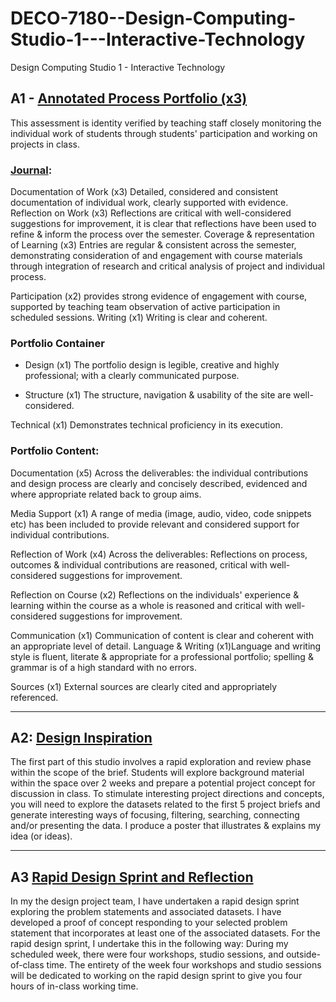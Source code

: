 # DECO-7180--Design-Computing-Studio-1---Interactive-Technology
Design Computing Studio 1 - Interactive Technology

## A1 - [Annotated Process Portfolio (x3)](https://github.com/carriewang1/DECO-7180--Design-Computing-Studio-1---Interactive-Technology/tree/main/Responsive%20Portfolio%20Website)
This assessment is identity verified by teaching staff closely monitoring the individual work of students through students' participation and working on projects in class.

### [Journal](https://github.com/carriewang1/DECO-7180--Design-Computing-Studio-1---Interactive-Technology/blob/main/Journal%20.pdf):

Documentation of Work (x3) Detailed, considered and consistent documentation of individual work, clearly supported with evidence.
Reflection on Work (x3) Reflections are critical with well-considered suggestions for improvement, it is clear that reflections have been used to refine & inform the process over the semester.
Coverage & representation of Learning (x3) Entries are regular & consistent across the semester, demonstrating consideration of and engagement with course materials through integration of research and critical analysis of project and individual process.

Participation (x2) provides strong evidence of engagement with course, supported by teaching team observation of active participation in scheduled sessions.
Writing (x1) Writing is clear and coherent.

### Portfolio Container

- Design (x1)
The portfolio design is legible, creative and highly professional; with a clearly communicated purpose.

- Structure (x1) The structure, navigation & usability of the site are well-considered.

Technical (x1) Demonstrates technical proficiency in its execution.

### Portfolio Content:

Documentation (x5) Across the deliverables: the individual contributions and design process are clearly and concisely described, evidenced and where appropriate related back to group aims.

Media Support (x1) A range of media (image, audio, video, code snippets etc) has been included to provide relevant and considered support for individual contributions.

Reflection of Work (x4) Across the deliverables: Reflections on process, outcomes & individual contributions are reasoned, critical with well-considered suggestions for improvement.

Reflection on Course (x2) Reflections on the individuals' experience & learning within the course as a whole is reasoned and critical with well-considered suggestions for improvement.

Communication (x1) Communication of content is clear and coherent with an appropriate level of detail.
Language & Writing (x1)Language and writing style is fluent, literate & appropriate for a professional portfolio; spelling & grammar is of a high standard with no errors.

Sources (x1) External sources are clearly cited and appropriately referenced.

----

## A2: [Design Inspiration](https://github.com/carriewang1/DECO-7180--Design-Computing-Studio-1---Interactive-Technology/blob/main/A2%20Design%20inspiration.png) 
The first part of this studio involves a rapid exploration and review phase within the scope of the brief. Students will explore background material within the space over 2 weeks and prepare a potential project concept for discussion in class. To stimulate interesting project directions and concepts, you will need to explore the datasets related to the first 5 project briefs and generate interesting ways of focusing, filtering, searching, connecting and/or presenting the data.
I produce a poster that illustrates & explains my idea (or ideas).

----

## A3 [Rapid Design Sprint and Reflection](https://github.com/carriewang1/DECO-7180--Design-Computing-Studio-1---Interactive-Technology/blob/main/A3_7180_.pdf)
In my the design project team, I have undertaken a rapid design sprint exploring the problem statements and associated datasets. I have developed a proof of concept responding to your selected problem statement that incorporates at least one of the associated datasets.
For the rapid design sprint, I undertake this in the following way:
During my scheduled week, there were four workshops, studio sessions, and outside-of-class time.
The entirety of the week four workshops and studio sessions will be dedicated to working on the rapid design sprint to give you four hours of in-class working time.
